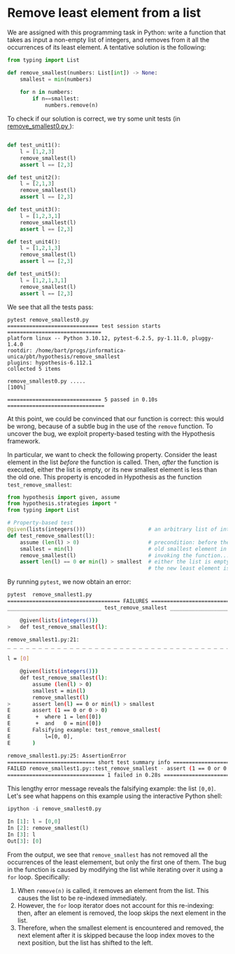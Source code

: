 # Remove least element from a list

We are assigned with this programming task in Python: write a function that takes as input a non-empty list of integers, and removes from it all the occurrences of its least element. 
A tentative solution is the following:
```python
from typing import List

def remove_smallest(numbers: List[int]) -> None:
    smallest = min(numbers)
    
    for n in numbers:
        if n==smallest:
            numbers.remove(n)
```

To check if our solution is correct, we try some unit tests (in [remove_smallest0.py ](remove_smallest0.py )):
```python

def test_unit1():
    l = [1,2,3]
    remove_smallest(l)
    assert l == [2,3]

def test_unit2():
    l = [2,1,3]
    remove_smallest(l)
    assert l == [2,3]

def test_unit3():
    l = [1,2,3,1]
    remove_smallest(l)
    assert l == [2,3]

def test_unit4():
    l = [1,2,1,3]
    remove_smallest(l)
    assert l == [2,3]

def test_unit5():
    l = [1,2,1,3,1]
    remove_smallest(l)
    assert l == [2,3]
```
We see that all the tests pass:
```
pytest remove_smallest0.py 
============================= test session starts ==============================
platform linux -- Python 3.10.12, pytest-6.2.5, py-1.11.0, pluggy-1.4.0
rootdir: /home/bart/progs/informatica-unica/pbt/hypothesis/remove_smallest
plugins: hypothesis-6.112.1
collected 5 items                                                              

remove_smallest0.py .....                                                [100%]

============================== 5 passed in 0.10s ===============================
```

At this point, we could be convinced that our function is correct: this would be wrong, because of a subtle bug in the use of the `remove` function. 
To uncover the bug, we exploit property-based testing with the Hypothesis framework.

In particular, we want to check the following property. 
Consider the least element in the list *before* the function is called.
Then, *after* the function is executed, either the list is empty, or its new smallest element is less than the old one.
This property is encoded in Hypothesis as the function `test_remove_smallest`:
```python
from hypothesis import given, assume 
from hypothesis.strategies import *
from typing import List

# Property-based test
@given(lists(integers()))                    # an arbitrary list of integers
def test_remove_smallest(l):
    assume (len(l) > 0)                      # precondition: before the call, the list is non-empty
    smallest = min(l)                        # old smallest element in the list 
    remove_smallest(l)                       # invoking the function...
    assert len(l) == 0 or min(l) > smallest  # either the list is empty, or
                                             # the new least element is greater than the old one 
```
By running `pytest`, we now obtain an error:
```bash
pytest  remove_smallest1.py 
==================================== FAILURES ====================================
______________________________ test_remove_smallest ______________________________

    @given(lists(integers()))
>   def test_remove_smallest(l):

remove_smallest1.py:21: 
_ _ _ _ _ _ _ _ _ _ _ _ _ _ _ _ _ _ _ _ _ _ _ _ _ _ _ _ _ _ _ _ _ _ _ _ _ _ _ _ _ 

l = [0]

    @given(lists(integers()))
    def test_remove_smallest(l):
        assume (len(l) > 0)
        smallest = min(l)
        remove_smallest(l)
>       assert len(l) == 0 or min(l) > smallest
E       assert (1 == 0 or 0 > 0)
E        +  where 1 = len([0])
E        +  and   0 = min([0])
E       Falsifying example: test_remove_smallest(
E           l=[0, 0],
E       )

remove_smallest1.py:25: AssertionError
============================ short test summary info =============================
FAILED remove_smallest1.py::test_remove_smallest - assert (1 == 0 or 0 > 0)
=============================== 1 failed in 0.28s ================================
```
This lengthy error message reveals the falsifying example: the list `[0,0]`.
Let's see what happens on this example using the interactive Python shell:
```python
ipython -i remove_smallest0.py

In [1]: l = [0,0]
In [2]: remove_smallest(l)
In [3]: l
Out[3]: [0]
```
From the output, we see that `remove_smallest` has not removed all the occurrences of the least elemement, but only the first one of them.
The bug in the function is caused by modifying the list while iterating over it using a `for` loop. Specifically:
1. When `remove(n)` is called, it removes an element from the list. This causes the list to be re-indexed immediately.
2. However, the `for` loop iterator does not account for this re-indexing: then, after an element is removed, the loop skips the next element in the list.
3. Therefore, when the smallest element is encountered and removed, the next element after it is skipped because the loop index moves to the next position, but the list has shifted to the left.

